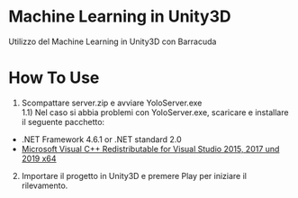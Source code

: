 # Machine Learning in Unity3D
 Utilizzo del Machine Learning in Unity3D con Barracuda
# How To Use
1) Scompattare server.zip e avviare YoloServer.exe <br>
1.1) Nel caso si abbia problemi con YoloServer.exe, scaricare e installare il seguente pacchetto: 
 - .NET Framework 4.6.1 or .NET standard 2.0
 - [Microsoft Visual C++ Redistributable for Visual Studio 2015, 2017 und 2019 x64](https://aka.ms/vs/16/release/vc_redist.x64.exe)
2) Importare il progetto in Unity3D e premere Play per iniziare il rilevamento.

